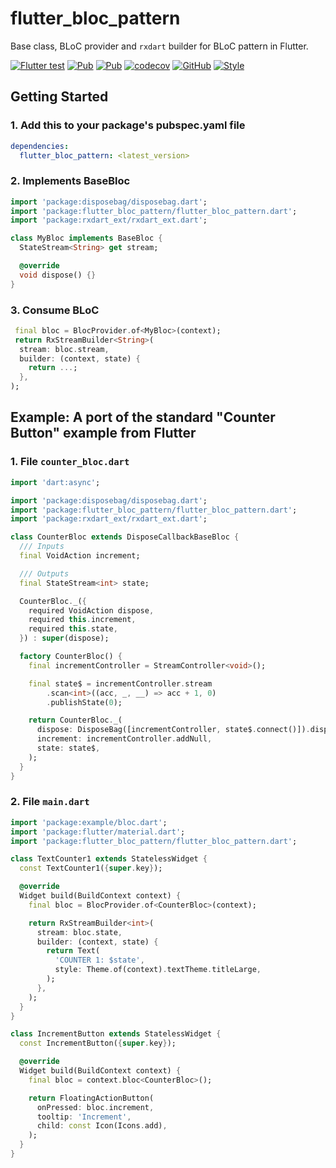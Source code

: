 # flutter_bloc_pattern

Base class, BLoC provider and `rxdart` builder for BLoC pattern in Flutter.

[![Flutter test](https://github.com/hoc081098/flutter_bloc_pattern/workflows/Flutter%20test/badge.svg)](https://github.com/hoc081098/flutter_bloc_pattern/actions)
[![Pub](https://img.shields.io/pub/v/flutter_bloc_pattern.svg)](https://pub.dev/packages/flutter_bloc_pattern)
[![Pub](https://img.shields.io/pub/v/flutter_bloc_pattern?include_prereleases)](https://pub.dev/packages/flutter_bloc_pattern)
[![codecov](https://codecov.io/gh/hoc081098/flutter_bloc_pattern/branch/master/graph/badge.svg?token=yhrC5lmOqu)](https://codecov.io/gh/hoc081098/flutter_bloc_pattern)
[![GitHub](https://img.shields.io/github/license/hoc081098/flutter_bloc_pattern?color=4EB1BA)](https://opensource.org/licenses/MIT)
[![Style](https://img.shields.io/badge/style-pedantic-40c4ff.svg)](https://github.com/dart-lang/pedantic)

## Getting Started

### 1. Add this to your package's pubspec.yaml file

```yaml
dependencies:
  flutter_bloc_pattern: <latest_version>
```

### 2. Implements BaseBloc

```dart
import 'package:disposebag/disposebag.dart';
import 'package:flutter_bloc_pattern/flutter_bloc_pattern.dart';
import 'package:rxdart_ext/rxdart_ext.dart';

class MyBloc implements BaseBloc {
  StateStream<String> get stream;

  @override
  void dispose() {}
}
```

### 3. Consume BLoC

```dart
 final bloc = BlocProvider.of<MyBloc>(context);
 return RxStreamBuilder<String>(
  stream: bloc.stream,
  builder: (context, state) {
    return ...;
  },
);
```

## Example: A port of the standard "Counter Button" example from Flutter

### 1. File `counter_bloc.dart`

```dart
import 'dart:async';

import 'package:disposebag/disposebag.dart';
import 'package:flutter_bloc_pattern/flutter_bloc_pattern.dart';
import 'package:rxdart_ext/rxdart_ext.dart';

class CounterBloc extends DisposeCallbackBaseBloc {
  /// Inputs
  final VoidAction increment;

  /// Outputs
  final StateStream<int> state;

  CounterBloc._({
    required VoidAction dispose,
    required this.increment,
    required this.state,
  }) : super(dispose);

  factory CounterBloc() {
    final incrementController = StreamController<void>();

    final state$ = incrementController.stream
        .scan<int>((acc, _, __) => acc + 1, 0)
        .publishState(0);

    return CounterBloc._(
      dispose: DisposeBag([incrementController, state$.connect()]).dispose,
      increment: incrementController.addNull,
      state: state$,
    );
  }
}
```

### 2. File `main.dart`

```dart
import 'package:example/bloc.dart';
import 'package:flutter/material.dart';
import 'package:flutter_bloc_pattern/flutter_bloc_pattern.dart';

class TextCounter1 extends StatelessWidget {
  const TextCounter1({super.key});

  @override
  Widget build(BuildContext context) {
    final bloc = BlocProvider.of<CounterBloc>(context);

    return RxStreamBuilder<int>(
      stream: bloc.state,
      builder: (context, state) {
        return Text(
          'COUNTER 1: $state',
          style: Theme.of(context).textTheme.titleLarge,
        );
      },
    );
  }
}

class IncrementButton extends StatelessWidget {
  const IncrementButton({super.key});

  @override
  Widget build(BuildContext context) {
    final bloc = context.bloc<CounterBloc>();

    return FloatingActionButton(
      onPressed: bloc.increment,
      tooltip: 'Increment',
      child: const Icon(Icons.add),
    );
  }
}
```
